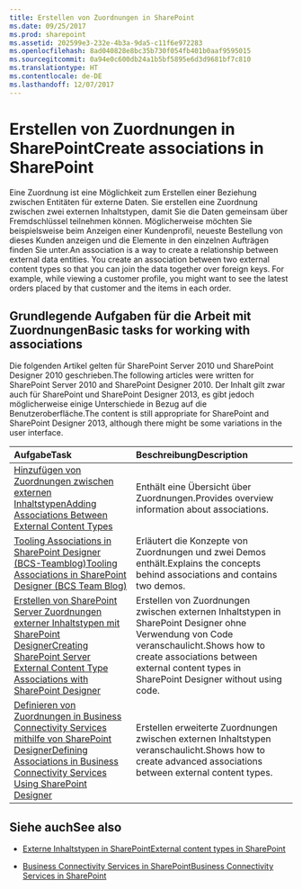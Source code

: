 ```yaml
---
title: Erstellen von Zuordnungen in SharePoint
ms.date: 09/25/2017
ms.prod: sharepoint
ms.assetid: 202599e3-232e-4b3a-9da5-c11f6e972283
ms.openlocfilehash: 8ad040828e8bc35b730f054fb401b0aaf9595015
ms.sourcegitcommit: 0a94e0c600db24a1b5bf5895e6d3d9681bf7c810
ms.translationtype: HT
ms.contentlocale: de-DE
ms.lasthandoff: 12/07/2017
---
```

# <a name="create-associations-in-sharepoint"></a><span data-ttu-id="2f415-102">Erstellen von Zuordnungen in SharePoint</span><span class="sxs-lookup"><span data-stu-id="2f415-102">Create associations in SharePoint</span></span>

<span data-ttu-id="2f415-p101">Eine Zuordnung ist eine Möglichkeit zum Erstellen einer Beziehung zwischen Entitäten für externe Daten. Sie erstellen eine Zuordnung zwischen zwei externen Inhaltstypen, damit Sie die Daten gemeinsam über Fremdschlüssel teilnehmen können. Möglicherweise möchten Sie beispielsweise beim Anzeigen einer Kundenprofil, neueste Bestellung von dieses Kunden anzeigen und die Elemente in den einzelnen Aufträgen finden Sie unter.</span><span class="sxs-lookup"><span data-stu-id="2f415-p101">An association is a way to create a relationship between external data entities. You create an association between two external content types so that you can join the data together over foreign keys. For example, while viewing a customer profile, you might want to see the latest orders placed by that customer and the items in each order.</span></span>
  
    
    


## <a name="basic-tasks-for-working-with-associations"></a><span data-ttu-id="2f415-106">Grundlegende Aufgaben für die Arbeit mit Zuordnungen</span><span class="sxs-lookup"><span data-stu-id="2f415-106">Basic tasks for working with associations</span></span>

<span data-ttu-id="2f415-107">Die folgenden Artikel gelten für SharePoint Server 2010 und SharePoint Designer 2010 geschrieben.</span><span class="sxs-lookup"><span data-stu-id="2f415-107">The following articles were written for SharePoint Server 2010 and SharePoint Designer 2010.</span></span> <span data-ttu-id="2f415-108">Der Inhalt gilt zwar auch für SharePoint und SharePoint Designer 2013, es gibt jedoch möglicherweise einige Unterschiede in Bezug auf die Benutzeroberfläche.</span><span class="sxs-lookup"><span data-stu-id="2f415-108">The content is still appropriate for SharePoint and SharePoint Designer 2013, although there might be some variations in the user interface.</span></span>
  
    
    


|<span data-ttu-id="2f415-109">**Aufgabe**</span><span class="sxs-lookup"><span data-stu-id="2f415-109">**Task**</span></span>|<span data-ttu-id="2f415-110">**Beschreibung**</span><span class="sxs-lookup"><span data-stu-id="2f415-110">**Description**</span></span>|
|:-----|:-----|
| [<span data-ttu-id="2f415-111">Hinzufügen von Zuordnungen zwischen externen Inhaltstypen</span><span class="sxs-lookup"><span data-stu-id="2f415-111">Adding Associations Between External Content Types</span></span>](http://msdn.microsoft.com/de-DE/library/ff394528.aspx) <br/> |<span data-ttu-id="2f415-112">Enthält eine Übersicht über Zuordnungen.</span><span class="sxs-lookup"><span data-stu-id="2f415-112">Provides overview information about associations.</span></span>  <br/> |
| [<span data-ttu-id="2f415-113">Tooling Associations in SharePoint Designer (BCS-Teamblog)</span><span class="sxs-lookup"><span data-stu-id="2f415-113">Tooling Associations in SharePoint Designer (BCS Team Blog)</span></span>](http://blogs.msdn.com/b/bcs/archive/2010/01/15/tooling-associations-in-sharepoint-designer-2010.aspx) <br/> |<span data-ttu-id="2f415-114">Erläutert die Konzepte von Zuordnungen und zwei Demos enthält.</span><span class="sxs-lookup"><span data-stu-id="2f415-114">Explains the concepts behind associations and contains two demos.</span></span>  <br/> |
| [<span data-ttu-id="2f415-115">Erstellen von SharePoint Server Zuordnungen externer Inhaltstypen mit SharePoint Designer</span><span class="sxs-lookup"><span data-stu-id="2f415-115">Creating SharePoint Server External Content Type Associations with SharePoint Designer</span></span>](http://msdn.microsoft.com/de-DE/library/ff728816.aspx) <br/> |<span data-ttu-id="2f415-116">Erstellen von Zuordnungen zwischen externen Inhaltstypen in SharePoint Designer ohne Verwendung von Code veranschaulicht.</span><span class="sxs-lookup"><span data-stu-id="2f415-116">Shows how to create associations between external content types in SharePoint Designer without using code.</span></span>  <br/> |
| [<span data-ttu-id="2f415-117">Definieren von Zuordnungen in Business Connectivity Services mithilfe von SharePoint Designer</span><span class="sxs-lookup"><span data-stu-id="2f415-117">Defining Associations in Business Connectivity Services Using SharePoint Designer</span></span>](http://msdn.microsoft.com/de-DE/library/gg607166.aspx) <br/> |<span data-ttu-id="2f415-118">Erstellen erweiterte Zuordnungen zwischen externen Inhaltstypen veranschaulicht.</span><span class="sxs-lookup"><span data-stu-id="2f415-118">Shows how to create advanced associations between external content types.</span></span>  <br/> |
   

## <a name="see-also"></a><span data-ttu-id="2f415-119">Siehe auch</span><span class="sxs-lookup"><span data-stu-id="2f415-119">See also</span></span>


-  [<span data-ttu-id="2f415-120">Externe Inhaltstypen in SharePoint</span><span class="sxs-lookup"><span data-stu-id="2f415-120">External content types in SharePoint</span></span>](external-content-types-in-sharepoint.md)
    
  
-  [<span data-ttu-id="2f415-121">Business Connectivity Services in SharePoint</span><span class="sxs-lookup"><span data-stu-id="2f415-121">Business Connectivity Services in SharePoint</span></span>](business-connectivity-services-in-sharepoint.md)
    
  

